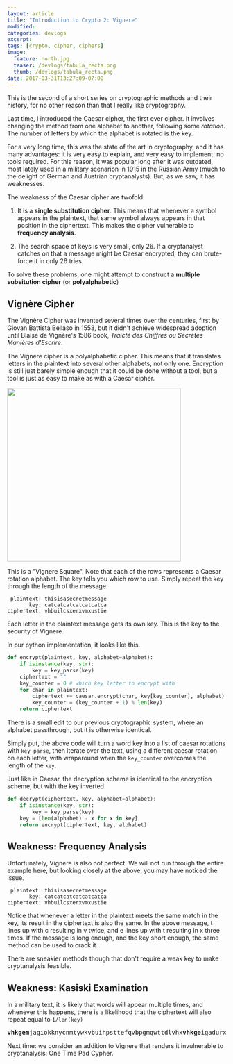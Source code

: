 ```yaml
---
layout: article
title: "Introduction to Crypto 2: Vignere"
modified:
categories: devlogs
excerpt:
tags: [crypto, cipher, ciphers]
image:
  feature: north.jpg
  teaser: /devlogs/tabula_recta.png
  thumb: /devlogs/tabula_recta.png
date: 2017-03-31T13:27:09-07:00
---
```



This is the second of a short series on cryptographic methods and their history, for no other reason than that I really like cryptography. 

Last time, I introduced the Caesar cipher, the first ever cipher. It involves changing the method from one alphabet to another, following some *rotation*. The number of letters by which the alphabet is rotated is the key. 

For a very long time, this was the state of the art in cryptography, and it has many advantages: it is very easy to explain, and very easy to implement: no tools required. For this reason, it was popular long after it was outdated, most lately used in a military scenarion in 1915 in the Russian Army (much to the delight of German and Austrian cryptanalysts). But, as we saw, it has weaknesses. 

The weakness of the Caesar cipher are twofold: 

1. It is a **single substitution cipher**. This means that whenever a symbol appears in the plaintext, that same symbol always appears in that position in the ciphertext. This makes the cipher vulnerable to **frequency analysis**.

2. The search space of keys is very small, only 26. If a cryptanalyst catches on that a message might be Caesar encrypted, they can brute-force it in only 26 tries. 

To solve these problems, one might attempt to construct a **multiple subsitution cipher** (or **polyalphabetic**)

## Vignère Cipher

The Vignère Cipher was invented several times over the centuries, first by Giovan Battista Bellaso in 1553, but it didn't achieve widespread adoption until Blaise de Vignère's 1586 book, *Traicté des Chiffres ou Secrètes Manières d'Escrire*. 

The Vignere cipher is a polyalphabetic cipher. This means that it translates letters in the plaintext into several other alphabets, not only one. Encryption is still just barely simple enough that it could be done without a tool, but a tool is just as easy to make as with a Caesar cipher. 

<img src="{{ site.url }}/images/devlogs/tabula_recta.png" width="400">

This is a "Vignere Square". Note that each of the rows represents a Caesar rotation alphabet. The key tells you which row to use. Simply repeat the key through the length of the message. 

```
 plaintext: thisisasecretmessage
       key: catcatcatcatcatcatca
ciphertext: vhbuilcsxerxvmxustie
```

Each letter in the plaintext message gets its own key. This is the key to the security of Vignere. 

In our python implementation, it looks like this. 

```python
def encrypt(plaintext, key, alphabet=alphabet):
    if isinstance(key, str):
        key = key_parse(key)
    ciphertext = ""
    key_counter = 0 # which key letter to encrypt with
    for char in plaintext:
        ciphertext += caesar.encrypt(char, key[key_counter], alphabet)
        key_counter = (key_counter + 1) % len(key)
    return ciphertext
```

There is a small edit to our previous cryptographic system, where an alphabet passthrough, but it is otherwise identical. 

Simply put, the above code will turn a word key into a list of caesar rotations with `key_parse`, then iterate over the text, using a different caesar rotation on each letter, with wraparound when the `key_counter`  overcomes the length of the `key`. 

Just like in Caesar, the decryption scheme is identical to the encryption scheme, but with the key inverted. 

```python
def decrypt(ciphertext, key, alphabet=alphabet):
    if isinstance(key, str):
        key = key_parse(key)
    key = [len(alphabet) - x for x in key]
    return encrypt(ciphertext, key, alphabet)
```


## Weakness: Frequency Analysis

Unfortunately, Vignere is also not perfect. We will not run through the entire example here, but looking closely at the above, you may have noticed the issue. 

```
 plaintext: thisisasecretmessage
       key: catcatcatcatcatcatca
ciphertext: vhbuilcsxerxvmxustie
```

Notice that whenever a letter in the plaintext meets the same match in the key, its result in the ciphertext is also the same. In the above message, t lines up with c resulting in v twice, and e lines up with t resulting in x three times. If the message is long enough, and the key short enough, the same method can be used to crack it. 

There are sneakier methods though that don't require a weak key to make cryptanalysis feasible. 

## Weakness: Kasiski Examination

In a military text, it is likely that words will appear multiple times, and whenever this happens, there is a likelihood that the ciphertext will also repeat equal to `1/len(key)`

<pre>
<b>vhkgem</b>jagiokknycnmtywkvbuihpsttefqvbpgmqwttdlvhx<b>vhkge</b>igadurxdeedalg
</pre>


Next time: we consider an addition to Vignere that renders it invulnerable to cryptanalysis: One Time Pad Cypher. 